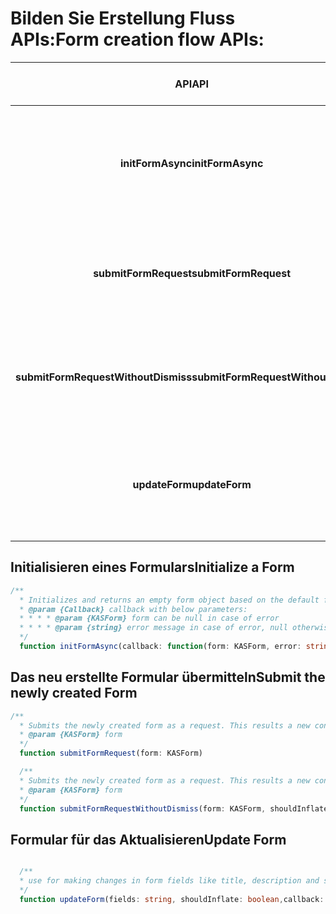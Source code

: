 #   <a name="form-creation-flow-apis"></a><span data-ttu-id="848d6-101">Bilden Sie Erstellung Fluss APIs:</span><span class="sxs-lookup"><span data-stu-id="848d6-101">Form creation flow APIs:</span></span>

| <span data-ttu-id="848d6-102">**API**</span><span class="sxs-lookup"><span data-stu-id="848d6-102">**API**</span></span> | <span data-ttu-id="848d6-103">Beschreibung</span><span class="sxs-lookup"><span data-stu-id="848d6-103">Description</span></span> | <span data-ttu-id="848d6-104">Anforderungsparameter</span><span class="sxs-lookup"><span data-stu-id="848d6-104">Request Parameter</span></span> | <span data-ttu-id="848d6-105">Antwort-Ausgabe</span><span class="sxs-lookup"><span data-stu-id="848d6-105">Response Output</span></span> |
| :---: | :---: | :---: | :--- |
| <span data-ttu-id="848d6-106">**initFormAsync**</span><span class="sxs-lookup"><span data-stu-id="848d6-106">**initFormAsync**</span></span> | <span data-ttu-id="848d6-107">Initialisiert und gibt ein leeres Formular-Objekt auf der Standard-Datei in das Paket vorhanden basieren</span><span class="sxs-lookup"><span data-stu-id="848d6-107">Initializes and returns an empty form object based on the default form file present in the package</span></span> |  | <span data-ttu-id="848d6-108">Form-Objekt</span><span class="sxs-lookup"><span data-stu-id="848d6-108">Form Object</span></span> |
| <span data-ttu-id="848d6-109">**submitFormRequest**</span><span class="sxs-lookup"><span data-stu-id="848d6-109">**submitFormRequest**</span></span> | <span data-ttu-id="848d6-110">Sendet das neu erstellte Formular als Anforderung.</span><span class="sxs-lookup"><span data-stu-id="848d6-110">Submits the newly created form as a request.</span></span> <span data-ttu-id="848d6-111">Dies führt zu eine neuen Unterhaltung Karte</span><span class="sxs-lookup"><span data-stu-id="848d6-111">This results a new conversation card</span></span> | <ul><li><span data-ttu-id="848d6-112">Formular</span><span class="sxs-lookup"><span data-stu-id="848d6-112">Form</span></span></li><li><span data-ttu-id="848d6-113">Boolean – sollten vergrößert werden soll oder nicht</span><span class="sxs-lookup"><span data-stu-id="848d6-113">Boolean – should inflate/not</span></span></li></ul>| |
| <span data-ttu-id="848d6-114">**submitFormRequestWithoutDismiss**</span><span class="sxs-lookup"><span data-stu-id="848d6-114">**submitFormRequestWithoutDismiss**</span></span> | <span data-ttu-id="848d6-115">Sendet das neu erstellte Formular als Anforderung.</span><span class="sxs-lookup"><span data-stu-id="848d6-115">Submits the newly created form as a request.</span></span> <span data-ttu-id="848d6-116">Dies führt zu eine neuen Unterhaltung Karte</span><span class="sxs-lookup"><span data-stu-id="848d6-116">This results a new conversation card</span></span> |<ul><li><span data-ttu-id="848d6-117">Formular</span><span class="sxs-lookup"><span data-stu-id="848d6-117">Form</span></span></li><li><span data-ttu-id="848d6-118">Boolean – sollten vergrößert werden soll oder nicht</span><span class="sxs-lookup"><span data-stu-id="848d6-118">Boolean – should inflate/not</span></span></li></ul>| |
| <span data-ttu-id="848d6-119">**updateForm**</span><span class="sxs-lookup"><span data-stu-id="848d6-119">**updateForm**</span></span> | <span data-ttu-id="848d6-120">Verwendet für die Änderung in Formularfeldern wie Titel, Beschreibung und Einstellungen</span><span class="sxs-lookup"><span data-stu-id="848d6-120">Used for making changes in form fields like title, description and settings</span></span> | <ul><li><span data-ttu-id="848d6-121">Felder, die aktualisiert werden müssen</span><span class="sxs-lookup"><span data-stu-id="848d6-121">Fields that require updation</span></span></li><li><span data-ttu-id="848d6-122">Boolean – sollten vergrößert werden soll oder nicht</span><span class="sxs-lookup"><span data-stu-id="848d6-122">Boolean – should inflate/not</span></span></li></ul> | |

##  <a name="initialize-a-form"></a><span data-ttu-id="848d6-123">Initialisieren eines Formulars</span><span class="sxs-lookup"><span data-stu-id="848d6-123">Initialize a Form</span></span>

```typescript
/**
  * Initializes and returns an empty form object based on the default form file present in the package
  * @param {Callback} callback with below parameters:
  * * * * @param {KASForm} form can be null in case of error
  * * * * @param {string} error message in case of error, null otherwise
  */
  function initFormAsync(callback: function(form: KASForm, error: string))
```

##  <a name="submit-the-newly-created-form"></a><span data-ttu-id="848d6-124">Das neu erstellte Formular übermitteln</span><span class="sxs-lookup"><span data-stu-id="848d6-124">Submit the newly created Form</span></span>

```typescript
/**
  * Submits the newly created form as a request. This results a new conversation card
  * @param {KASForm} form
  */
  function submitFormRequest(form: KASForm)
  ```

```typescript
  /**
  * Submits the newly created form as a request. This results a new conversation card
  * @param {KASForm} form
  */
  function submitFormRequestWithoutDismiss(form: KASForm, shouldInflate: boolean)
  ```


##  <a name="update-form"></a><span data-ttu-id="848d6-125">Formular für das Aktualisieren</span><span class="sxs-lookup"><span data-stu-id="848d6-125">Update Form</span></span>

```typescript

  /**
  * use for making changes in form fields like title, description and settings.
  */
  function updateForm(fields: string, shouldInflate: boolean,callback: (success: boolean) => void)
  ```

